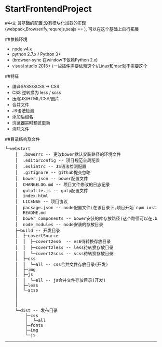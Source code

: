 # StartFrontendProject

#中文
最基础的配置,没有模块化加载的实现(webpack,Browserify,requrejs,seajs == ),
可以在这个基础上自行拓展

##依赖环境
- node v4.x
- python 2.7.x / Python 3+
 - (browser-sync 在window下依赖Python 2.x)
- visual studio 2013+ (一些插件需要依赖这个)/Linux和mac就不需要这个


##特征
- 编译SASS/SCSS -> CSS
- CSS 逆转换为 less / scss
- 压缩JS/HTML/CSS/图片
- 合并文件
- JS语法检测
- 添加后缀名
- 浏览器实时预览更新
- 清除文件



##目录结构及文件
<pre>
└─webstart
    │  .bowerrc -- 更改bower默认安装路径的环境文件
    │  .editorconfig -- 项目规范全局配置
    │  .eslintrc -- JS语法检测配置
    │  .gitignore -- github提交忽略
    │  bower.json -- bower配置文件
    │  CHANGELOG.md -- 项目文件修改的日志记录
    │  gulpfile.js -- gulp配置文件
    │  index.html
    │  LICENSE -- 项目协议
    │  package.json -- node配置文件(在该目录下,项目开始`npm install`)
    │  README.md
    │  bower_components -- bower安装的库存放路径(这个路径可以在.bowerrc修改)
    │  node_modules -- node安装的存放目录
    ├─build -- 开发目录
    │  ├─covertSource
    │  │  ├─covert2es6  -- es6待转换存放目录
    │  │  ├─covert2less -- less待转换存放目录
    │  │  └─covert2scss -- scss待转换存放目录
    │  ├─css
    │  │  └─all -- css合并文件存放目录(开发)
    │  ├─img
    │  ├─js
    │  │  └─all -- js合并文件存放目录(开发)
    │  ├─less
    │  └─scss
    │          
    │          
    │          
    └─dist -- 发布目录
        ├─css
        │  └─all
        ├─fonts
        ├─img
        └─js
</pre>


------------
